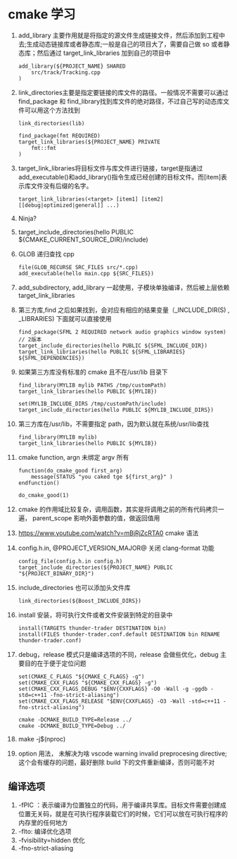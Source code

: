 # cmake 学习
1. add_library 主要作用就是将指定的源文件生成链接文件，然后添加到工程中去;生成动态链接库或者静态库;一般是自己的项目大了，需要自己做 so 或者静态库；然后通过 target_link_libraries 加到自己的项目中

    ```
    add_library(${PROJECT_NAME} SHARED
        src/track/Tracking.cpp
    )
    ```

2. link_directories主要是指定要链接的库文件的路径。一般情况不需要可以通过 find_package 和 find_library找到库文件的绝对路径，不过自己写的动态库文件可以用这个方法找到

    ```
    link_directories(lib)
    ```

    ```
    find_package(fmt REQUIRED)
    target_link_libraries(${PROJECT_NAME} PRIVATE
        fmt::fmt
    )
    ```

3. target_link_libraries将目标文件与库文件进行链接，target是指通过add_executable()和add_library()指令生成已经创建的目标文件。而[item]表示库文件没有后缀的名字。

    ```
    target_link_libraries(<target> [item1] [item2] [[debug|optimized|general]] ...)
    ```

4. Ninja?
5. target_include_directories(hello PUBLIC ${CMAKE_CURRENT_SOURCE_DIR}/include)
6. GLOB 递归查找 cpp

    ```
    file(GLOB_RECURSE SRC_FILES src/*.cpp)
    add_executable(hello main.cpp ${SRC_FILES})
    ```

7. add_subdirectory, add_library 一起使用，子模块单独编译，然后被上层依赖 target_link_libraries
8. 第三方库,find 之后如果找到，会对应有相应的结果变量（_INCLUDE_DIR(S) , _LIBRARIES) 下面就可以直接使用

    ```
    find_package(SFML 2 REQUIRED network audio graphics window system) // 2版本
    target_include_directories(hello PUBLIC ${SFML_INCLUDE_DIR})
    target_link_libriaries(hello PUBLIC ${SFML_LIBRARIES} ${SFML_DEPENDENCIES})
    ```

9. 如果第三方库没有标准的 cmake 且不在/usr/lib 目录下

    ```
    find_library(MYLIB mylib PATHS /tmp/customPath)
    target_link_libraries(hello PUBLIC ${MYLIB})

    set(MYLIB_INCLUDE_DIRS /tmp/customPath/include)
    target_include_directories(hello PUBLIC ${MYLIB_INCLUDE_DIRS})
    ```

10. 第三方库在/usr/lib，不需要指定 path，因为默认就在系统/usr/lib查找

    ```
    find_library(MYLIB mylib)
    target_link_libraries(hello PUBLIC ${MYLIB})
    ```

11. cmake function, argn 未绑定 argv 所有

    ```
    function(do_cmake_good first_arg)
        message(STATUS "you caked tge ${first_arg}" )
    endfunction()

    do_cmake_good(1)
    ```

12. cmake 的作用域比较复杂，调用函数，其实是将调用之前的所有代码拷贝一遍， parent_scope 影响外面参数的值，做返回值用
13. https://www.youtube.com/watch?v=mBjRjZcRTA0 cmake 语法
14. config.h.in, @PROJECT_VERSION_MAJOR@ 关闭 clang-format 功能

    ```
    config_file(config.h.in config.h)
    target_include_directories(${PROJECT_NAME} PUBLIC "${PROJECT_BINARY_DIR}")
    ```

15. include_directories 也可以添加头文件库

    ```
    link_directories(${Boost_INCLUDE_DIRS})
    ```

16. install 安装，将可执行文件或者文件安装到特定的目录中

    ```
    install(TARGETS thunder-trader DESTINATION bin)
    install(FILES thunder-trader.conf.default DESTINATION bin RENAME thunder-trader.conf)
    ```

17. debug，release 模式只是编译选项的不同，release 会做些优化，debug 主要目的在于便于定位问题

    ```
    set(CMAKE_C_FLAGS "${CMAKE_C_FLAGS} -g")
    set(CMAKE_CXX_FLAGS "${CMAKE_CXX_FLAGS} -g")
    set(CMAKE_CXX_FLAGS_DEBUG "$ENV{CXXFLAGS} -O0 -Wall -g -ggdb -std=c++11 -fno-strict-aliasing")
    set(CMAKE_CXX_FLAGS_RELEASE "$ENV{CXXFLAGS} -O3 -Wall -std=c++11 -fno-strict-aliasing")
    ```

    ```
    cmake -DCMAKE_BUILD_TYPE=Release ../
    cmake -DCMAKE_BUILD_TYPE=Debug ../
    ```

18. make -j$(nproc)
19. option 用法， 未解决为啥 vscode warning invalid preprocesing directive;这个会有缓存的问题，最好删除 build 下的文件重新编译，否则可能不对

## 编译选项
1. -fPIC ：表示编译为位置独立的代码，用于编译共享库。目标文件需要创建成位置无关码，就是在可执行程序装载它们的时候，它们可以放在可执行程序的内存里的任何地方
2. -flto: 编译优化选项
3. -fvisibility=hidden 优化
4. -fno-strict-aliasing